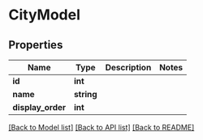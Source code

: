# CityModel

## Properties
Name | Type | Description | Notes
------------ | ------------- | ------------- | -------------
**id** | **int** |  | 
**name** | **string** |  | 
**display_order** | **int** |  | 

[[Back to Model list]](../../README.md#documentation-for-models) [[Back to API list]](../../README.md#documentation-for-api-endpoints) [[Back to README]](../../README.md)

